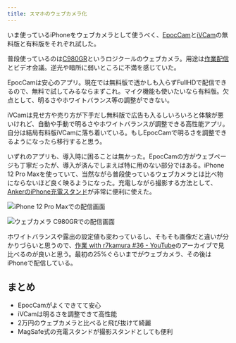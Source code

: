 ```yaml
---
title: スマホのウェブカメラ化
---
```

いま使っているiPhoneをウェブカメラとして使うべく、[EpocCam](https://www.elgato.com/ja/epoccam)と[iVCam](https://www.e2esoft.com/ivcam/)の無料版と有料版をそれぞれ試した。

普段使っているのは[C980GR](https://r7kamura.com/articles/2020-09-23-web-camera)というロジクールのウェブカメラ。用途は[作業配信](https://www.youtube.com/c/r7kamura)とビデオ会議。逆光や暗所に弱いところに不満を感じていた。

EpocCamは安心のアプリ。現在では無料版で透かしも入らずFullHDで配信できるので、無料で試してみるならまずこれ。マイク機能も使いたいなら有料版。欠点として、明るさやホワイトバランス等の調整ができない。

iVCamは見せ方や売り方が下手だし無料版で広告も入るしいろいろと体験が悪いけれど、自動や手動で明るさやホワイトバランスが調整できる高性能アプリ。自分は結局有料版iVCamに落ち着いている。もしEpocCamで明るさを調整できるようになったら移行すると思う。

いずれのアプリも、導入時に困ることは無かった。EpocCamの方がウェブページも丁寧だったが、導入が済んでしまえば特に用のない部分ではある。iPhone 12 Pro Maxを使っていて、当然ながら普段使っているウェブカメラとは比べ物にならないほど良く映るようになった。充電しながら撮影する方法として、[AnkerのiPhone充電スタンド](https://r7kamura.com/articles/2021-09-06-anker-iphone-stand)が非常に便利に使えた。

![](https://lh3.googleusercontent.com/docs/ADP-6oGuaFZOcZbiyr-AEkOCk1t3VRgB4M92KQhwSm9p2o5K1yRmW6YUZ0Q_2-kwzt03UwymtYmAnyJ_p0Cn2WXgm0aQkR6HT3DIdIZwjyAQnaZyG4xzgVI4wyvjKpFgukYXoIL64szynyr6HbLUNVpWlTAvv5E1JrF3vp-gO7vt_PnLn-UToMaJP5WK7ZONbNSUTJpcc8FxAZN9Y3SL0-7pRTPG-3UbUQKWsPgwnSipVyBL5QEiMakRPvPA817js5LI6YDuu1GAhqTIkXG5IbAvBdUTCbTXtz5SUDLQ2eiEslKvH_MTa_Wz7ELRj_IX6XSfCaLMjCHiD9bM4_4PtIWys8IpI5ZjIwaPUSU35q63wImyoER77L4OauI0ofA665MXNpgDWkuwbxkhV-BT1gkZEOeaybw0Vgs_o3CEvyjJHtU5hFC-XPxXP7cU13laFf8_k94GvqGnIYQ7ysWiGCDuTA0pS95V76CyXLJPsR4dZnFGJus3bkRouk16eTy7wGbcqCjbNWxMFvtgLOu2aF5N5p6f6g6gPQ_j_VJWGQ0H6qTTQEcnExhkRGV42JgtBdeVkftSNqZUDzNyJRpiUHALDoimhJzFyX6TcQeUFydPgy9ArAe46gu4-BB203fJtXZ8WbGmL_P-7QfJhKsdUBB3AQxiJRiBX1ymZ8Bt99Y4390E3xGxtlBO6njGyqNXCY9C-0eBsyWEZrjinM3JcLMd170SuElo144f6KOnCGzurW2X0EaROm0bT5tPdGZ3pZW6BfDIvZpUByIiQ9n0WIoU-r5VmMZA1_j4M-IaybmIjiKatdDSTRqbFqyXzKEgPOcG5rbEsjPoTJXS0o-8mbnanQqkRhIJvbZnaWjN2ixUCq-ZaS-CQeBopNgRhrb0Jc9Ar4LTCR9D7ykGW-cP9S4xyXV6uS5pXCkGuPYi7s371iIL2mei071gku4YjtXRNKWIfCNjd2N7-6vGvArZBBiopprq4zP7AdZ7QNi5enjRW-c2-q0EWVZV5UJ6us3W5KUWA__k6BGdlMoTA68fNX969p3_RLa2W_A3rqh7Xjxp68Hp36ev-ZK6p7BrK2UZlbsOn6Tk0BVi-a3ByzJDw8EEIPRwwdCo5MzeFgYiWs33DtchMfBPl3XPEkMQUqI4ZUxSNi_sbr7-jmcwNDXt5x4Hnbvo9HA1zt5nD0LleHxS4AaJczUKGRZCdoZZPLT_QZTqeUSUOpzd25TYfVynB7g-J-GMmAPmqXQBSadKkvkWKxb9JHkH "iPhone 12 Pro Maxでの配信画面")

![](https://lh3.googleusercontent.com/docs/ADP-6oHV17WDHHMQ8zEkLalH9PLeXiUsecjt0nLVL06Yw7rer90k0iXuzgOhbBfLUbymezI_SG2PNcrG9AXwzfDBRJCfJJFuxnhtGb62AKM4wqVwru6FPJ-F3NmFYK7iRFuyJptTHw965MB6qgy20-J-_Mgv920N8b5gRarZDmdiQzk8MUNCakB2pAdQzPoBKpn80lMZfF25YxLiBTe5fI-3IbwXA0bohP0m-ysMq3X8xDRsMPZmjjQ1p4Rkg8JTuvdW1vAHqhKlAphZGxkbO8T46ApdTKnjKvf7HeJbGVfO90kWS-PGove8WAcXCWJJuiPWpvnga-Cd4dxCoT16htxOsxlBjAwr7AQfbPqvZbKJIxBZUarmZqllqBee2YrQLYqJWvmlMsNsRIwv5Jf7TLpQ7izOf49OHx2LwGoikpiowFAWjgAdmpPe9_h-KA4KtwRzedVCmjMeP9iKOdSmTfGuyShSXze8dhppjuCJNggqDPHPraSSuc_FLlGV87PIhBSJ19MyjDboIjb-Ag8tHM19rzQf412A98jy6RMPYI3qTltifVZ5BzivKKrRtlcbc1rhXUiQIXt-gqODmJsKYI5BKr2kMTTa5j9rPvcQqov7zWniSOGlINOlFiAR1QD184_qQ-OT6Ybt5eBPGNW5yxIu9KNfMzAok3fLQm7cEdIGfmvxiJA1ELfBfr8-IW2mLDyEY75NGNTID3_12BdUDVkLd8-2ViN-vSTyPRlyFU01jNCu8tcLgCT5VKMfPi3wUMR8oJM93l45K7tab-_LlgfC2JFcGUBUHADUGweMEApA19sdbjmv6ZetQ_1pOJkid6gUPVu6BlYB7fT3XK3atEzhwgb61kCCLzUYEnNFWCx3HQvlQSUWBEk52TE13M4qiUGZo28rHHTzlGVOe0Fu9t246t3tbAa2N88IHe354dAsmgX8bed9E4LX-4dazieN9uCozyqYINjq3iO5lhodwshxIkigFHwANwLg9G1K3_8xT43z8CMYw4T1FqcQ_ZQ3IDBIKypE5xCI3ERIaf7NX7Q6Ch6utf1Z_KmUzM2zgzNpnjBlnvUtvWyPZCjWX_kYl__i1aVF18oq6gTuxoFNcsbZJGdUNAw31rwiBiIyzqF8T0fZW5IaVASw_LEqqnrEit4_r5p2bBSWl-XciB5HuisoYpiv1FKlLlWiz_lmjKq8W2QixzUUEwdzdig1oqX8oE-q9pqIQkQKcb0jV_RnJStb7gv7rlAYTpdCneqzxt0DjkUdDZb0 "ウェブカメラ C980GRでの配信画面")

ホワイトバランスや露出の設定値も変わっているし、そもそも画像だと違いが分かりづらいと思うので、[作業 with r7kamura #36 - YouTube](https://www.youtube.com/watch?v=Nmf0NRTqbyw)のアーカイブで見比べるのが良いと思う。最初の25%ぐらいまでがウェブカメラ、その後はiPhoneで配信している。

まとめ
---

*   EpocCamがよくできてて安心
*   iVCamは明るさを調整できて高性能
*   2万円のウェブカメラと比べると飛び抜けて綺麗
*   MagSafe式の充電スタンドが撮影スタンドとしても便利
